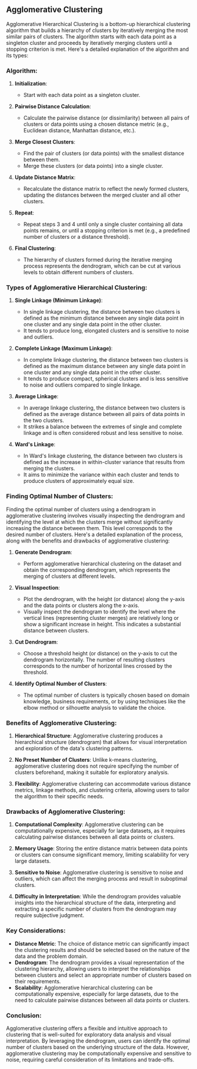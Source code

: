 ## Agglomerative Clustering

Agglomerative Hierarchical Clustering is a bottom-up hierarchical clustering algorithm that builds a hierarchy of clusters by iteratively merging the most similar pairs of clusters. The algorithm starts with each data point as a singleton cluster and proceeds by iteratively merging clusters until a stopping criterion is met. Here's a detailed explanation of the algorithm and its types:

### Algorithm:

1. **Initialization**:
   - Start with each data point as a singleton cluster.

2. **Pairwise Distance Calculation**:
   - Calculate the pairwise distance (or dissimilarity) between all pairs of clusters or data points using a chosen distance metric (e.g., Euclidean distance, Manhattan distance, etc.).

3. **Merge Closest Clusters**:
   - Find the pair of clusters (or data points) with the smallest distance between them.
   - Merge these clusters (or data points) into a single cluster.

4. **Update Distance Matrix**:
   - Recalculate the distance matrix to reflect the newly formed clusters, updating the distances between the merged cluster and all other clusters.

5. **Repeat**:
   - Repeat steps 3 and 4 until only a single cluster containing all data points remains, or until a stopping criterion is met (e.g., a predefined number of clusters or a distance threshold).

6. **Final Clustering**:
   - The hierarchy of clusters formed during the iterative merging process represents the dendrogram, which can be cut at various levels to obtain different numbers of clusters.

### Types of Agglomerative Hierarchical Clustering:

1. **Single Linkage (Minimum Linkage)**:
   - In single linkage clustering, the distance between two clusters is defined as the minimum distance between any single data point in one cluster and any single data point in the other cluster.
   - It tends to produce long, elongated clusters and is sensitive to noise and outliers.

2. **Complete Linkage (Maximum Linkage)**:
   - In complete linkage clustering, the distance between two clusters is defined as the maximum distance between any single data point in one cluster and any single data point in the other cluster.
   - It tends to produce compact, spherical clusters and is less sensitive to noise and outliers compared to single linkage.

3. **Average Linkage**:
   - In average linkage clustering, the distance between two clusters is defined as the average distance between all pairs of data points in the two clusters.
   - It strikes a balance between the extremes of single and complete linkage and is often considered robust and less sensitive to noise.

4. **Ward's Linkage**:
   - In Ward's linkage clustering, the distance between two clusters is defined as the increase in within-cluster variance that results from merging the clusters.
   - It aims to minimize the variance within each cluster and tends to produce clusters of approximately equal size.

### Finding Optimal Number of Clusters:

Finding the optimal number of clusters using a dendrogram in agglomerative clustering involves visually inspecting the dendrogram and identifying the level at which the clusters merge without significantly increasing the distance between them. This level corresponds to the desired number of clusters. Here's a detailed explanation of the process, along with the benefits and drawbacks of agglomerative clustering:

1. **Generate Dendrogram**:
   - Perform agglomerative hierarchical clustering on the dataset and obtain the corresponding dendrogram, which represents the merging of clusters at different levels.

2. **Visual Inspection**:
   - Plot the dendrogram, with the height (or distance) along the y-axis and the data points or clusters along the x-axis.
   - Visually inspect the dendrogram to identify the level where the vertical lines (representing cluster merges) are relatively long or show a significant increase in height. This indicates a substantial distance between clusters.

3. **Cut Dendrogram**:
   - Choose a threshold height (or distance) on the y-axis to cut the dendrogram horizontally. The number of resulting clusters corresponds to the number of horizontal lines crossed by the threshold.

4. **Identify Optimal Number of Clusters**:
   - The optimal number of clusters is typically chosen based on domain knowledge, business requirements, or by using techniques like the elbow method or silhouette analysis to validate the choice.

### Benefits of Agglomerative Clustering:

1. **Hierarchical Structure**: Agglomerative clustering produces a hierarchical structure (dendrogram) that allows for visual interpretation and exploration of the data's clustering patterns.
  
2. **No Preset Number of Clusters**: Unlike k-means clustering, agglomerative clustering does not require specifying the number of clusters beforehand, making it suitable for exploratory analysis.

3. **Flexibility**: Agglomerative clustering can accommodate various distance metrics, linkage methods, and clustering criteria, allowing users to tailor the algorithm to their specific needs.

### Drawbacks of Agglomerative Clustering:

1. **Computational Complexity**: Agglomerative clustering can be computationally expensive, especially for large datasets, as it requires calculating pairwise distances between all data points or clusters.

2. **Memory Usage**: Storing the entire distance matrix between data points or clusters can consume significant memory, limiting scalability for very large datasets.

3. **Sensitive to Noise**: Agglomerative clustering is sensitive to noise and outliers, which can affect the merging process and result in suboptimal clusters.

4. **Difficulty in Interpretation**: While the dendrogram provides valuable insights into the hierarchical structure of the data, interpreting and extracting a specific number of clusters from the dendrogram may require subjective judgment.

### Key Considerations:

- **Distance Metric**: The choice of distance metric can significantly impact the clustering results and should be selected based on the nature of the data and the problem domain.
- **Dendrogram**: The dendrogram provides a visual representation of the clustering hierarchy, allowing users to interpret the relationships between clusters and select an appropriate number of clusters based on their requirements.
- **Scalability**: Agglomerative hierarchical clustering can be computationally expensive, especially for large datasets, due to the need to calculate pairwise distances between all data points or clusters.

### Conclusion:

Agglomerative clustering offers a flexible and intuitive approach to clustering that is well-suited for exploratory data analysis and visual interpretation. By leveraging the dendrogram, users can identify the optimal number of clusters based on the underlying structure of the data. However, agglomerative clustering may be computationally expensive and sensitive to noise, requiring careful consideration of its limitations and trade-offs.